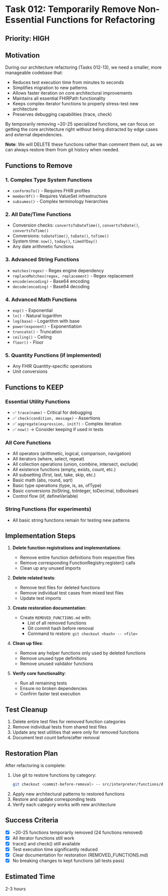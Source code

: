 # Task 012: Temporarily Remove Non-Essential Functions for Refactoring

## Priority: HIGH

## Motivation

During our architecture refactoring (Tasks 012-13), we need a smaller, more manageable codebase that:
- Reduces test execution time from minutes to seconds
- Simplifies migration to new patterns
- Allows faster iteration on core architectural improvements
- Maintains all essential FHIRPath functionality
- Keeps complex iterator functions to properly stress-test new architecture
- Preserves debugging capabilities (trace, check)

By temporarily removing ~20-25 specialized functions, we can focus on getting the core architecture right without being distracted by edge cases and external dependencies.

**Note**: We will DELETE these functions rather than comment them out, as we can always restore them from git history when needed.

## Functions to Remove

### 1. Complex Type System Functions
- `conformsTo()` - Requires FHIR profiles
- `memberOf()` - Requires ValueSet infrastructure  
- `subsumes()` - Complex terminology hierarchies

### 2. All Date/Time Functions
- Conversion checks: `convertsToDateTime()`, `convertsToDate()`, `convertsToTime()`
- Conversions: `toDateTime()`, `toDate()`, `toTime()`
- System time: `now()`, `today()`, `timeOfDay()`
- Any date arithmetic functions

### 3. Advanced String Functions
- `matches(regex)` - Regex engine dependency
- `replaceMatches(regex, replacement)` - Regex replacement
- `encode(encoding)` - Base64 encoding
- `decode(encoding)` - Base64 decoding

### 4. Advanced Math Functions
- `exp()` - Exponential
- `ln()` - Natural logarithm
- `log(base)` - Logarithm with base
- `power(exponent)` - Exponentiation
- `truncate()` - Truncation
- `ceiling()` - Ceiling
- `floor()` - Floor

### 5. Quantity Functions (if implemented)
- Any FHIR Quantity-specific operations
- Unit conversions

## Functions to KEEP

### Essential Utility Functions
- ✅ `trace(name)` - Critical for debugging
- ✅ `check(condition, message)` - Assertions
- ✅ `aggregate(expression, init?)` - Complex iteration
- ✅ `now()` → Consider keeping if used in tests

### All Core Functions
- All operators (arithmetic, logical, comparison, navigation)
- All iterators (where, select, repeat)
- All collection operations (union, combine, intersect, exclude)
- All existence functions (empty, exists, count, etc.)
- All subsetting (first, last, take, skip, etc.)
- Basic math (abs, round, sqrt)
- Basic type operations (type, is, as, ofType)
- Basic conversions (toString, toInteger, toDecimal, toBoolean)
- Control flow (iif, defineVariable)

### String Functions (for experiments)
- All basic string functions remain for testing new patterns

## Implementation Steps

1. **Delete function registrations and implementations**:
   - Remove entire function definitions from respective files
   - Remove corresponding FunctionRegistry.register() calls
   - Clean up any unused imports

2. **Delete related tests**:
   - Remove test files for deleted functions
   - Remove individual test cases from mixed test files
   - Update test imports

3. **Create restoration documentation**:
   - Create `REMOVED_FUNCTIONS.md` with:
     - List of all removed functions
     - Git commit hash before removal
     - Command to restore: `git checkout <hash> -- <file>`

4. **Clean up files**:
   - Remove any helper functions only used by deleted functions
   - Remove unused type definitions
   - Remove unused validator functions

5. **Verify core functionality**:
   - Run all remaining tests
   - Ensure no broken dependencies
   - Confirm faster test execution

## Test Cleanup

1. Delete entire test files for removed function categories
2. Remove individual tests from shared test files
3. Update any test utilities that were only for removed functions
4. Document test count before/after removal

## Restoration Plan

After refactoring is complete:
1. Use git to restore functions by category:
   ```bash
   git checkout <commit-before-removal> -- src/interpreter/functions/date-functions.ts
   ```
2. Apply new architectural patterns to restored functions
3. Restore and update corresponding tests
4. Verify each category works with new architecture

## Success Criteria
- [x] ~20-25 functions temporarily removed (24 functions removed)
- [x] All iterator functions still work
- [x] trace() and check() still available
- [x] Test execution time significantly reduced
- [x] Clear documentation for restoration (REMOVED_FUNCTIONS.md)
- [x] No breaking changes to kept functions (all tests pass)

## Estimated Time
2-3 hours